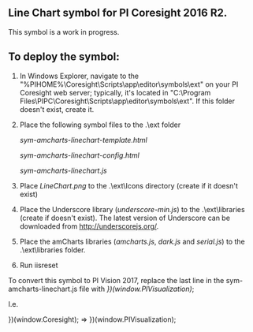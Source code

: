 ## Line Chart symbol for PI Coresight 2016 R2.

This symbol is a work in progress.

## To deploy the symbol: 

1. In Windows Explorer, navigate to the "%PIHOME%\Coresight\Scripts\app\editor\symbols\ext" on your PI Coresight web server; typically, it's located in "C:\Program Files\PIPC\Coresight\Scripts\app\editor\symbols\ext".
If this folder doesn't exist, create it.

2. Place the following symbol files to the .\ext folder

	*sym-amcharts-linechart-template.html*
	
	*sym-amcharts-linechart-config.html*
	
	*sym-amcharts-linechart.js*

3. Place *LineChart.png* to the .\ext\Icons directory (create if it doesn't exist)
4. Place the Underscore library (*underscore-min.js*) to the .\ext\libraries (create if doesn't exist). The latest version of Underscore can be downloaded from http://underscorejs.org/.
5. Place the amCharts libraries (*amcharts.js*, *dark.js* and *serial.js*) to the .\ext\libraries folder.
6. Run iisreset


To convert this symbol to PI Vision 2017, replace the last line in the sym-amcharts-linechart.js file with 
*})(window.PIVisualization)*;


I.e. 

})(window.Coresight);      =>     })(window.PIVisualization);